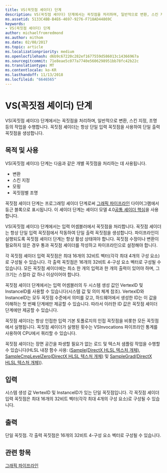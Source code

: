 ```yaml
---
title: VS(꼭짓점 셰이더) 단계
description: VS(꼭짓점 셰이더) 단계에서는 꼭짓점을 처리하며, 일반적으로 변환, 스킨 지정, 조명 등의 작업을 수행합니다. 꼭짓점 셰이더는 항상 단일 입력 꼭짓점을 사용하여 단일 출력 꼭짓점을 생성합니다.
ms.assetid: 5133C4BB-B4E6-4697-9276-F718AD44869C
keywords:
- VS(꼭짓점 셰이더) 단계
author: michaelfromredmond
ms.author: mithom
ms.date: 02/08/2017
ms.topic: article
ms.localizationpriority: medium
ms.openlocfilehash: d6b9c67220c282ef1677559d586013c14366967a
ms.sourcegitcommit: 71e8eae5c077a7740e5606298951bb78fc42b22c
ms.translationtype: MT
ms.contentlocale: ko-KR
ms.lasthandoff: 11/13/2018
ms.locfileid: "6646565"
---
```

# <a name="vertex-shader-vs-stage"></a>VS(꼭짓점 셰이더) 단계


VS(꼭짓점 셰이더) 단계에서는 꼭짓점을 처리하며, 일반적으로 변환, 스킨 지정, 조명 등의 작업을 수행합니다. 꼭짓점 셰이더는 항상 단일 입력 꼭짓점을 사용하여 단일 출력 꼭짓점을 생성합니다.

## <a name="span-idpurposeandusesspanspan-idpurposeandusesspanspan-idpurposeandusesspanpurpose-and-uses"></a><span id="Purpose_and_uses"></span><span id="purpose_and_uses"></span><span id="PURPOSE_AND_USES"></span>목적 및 사용


VS(꼭짓점 셰이더) 단계는 다음과 같은 개별 꼭짓점을 처리하는 데 사용됩니다.

-   변환
-   스킨 지정
-   모핑
-   꼭짓점별 조명

꼭짓점 셰이더 단계는 프로그래밍 셰이더 단계로써 [그래픽 파이프라인](graphics-pipeline.md) 다이어그램에서 둥근 블록으로 표시됩니다. 이 셰이더 단계는 셰이더 모델 4.0[공통 셰이더 핵심](https://msdn.microsoft.com/library/windows/desktop/bb509580)을 사용합니다.

VS(꼭짓점 셰이더) 단계에서는 입력 어셈블러에서 꼭짓점을 처리합니다. 꼭짓점 셰이더는 항상 단일 입력 꼭짓점에서 작동하여 단일 출력 꼭짓점을 생성합니다. 파이프라인이 실행되도록 꼭짓점 셰이더 단계는 항상 활성 상태여야 합니다. 꼭짓점 수정이나 변환이 필요하지 않은 경우 통과 꼭짓점 셰이더를 작성하고 파이프라인으로 설정해야 합니다.

각 꼭짓점 셰이더 입력 꼭짓점은 최대 16개의 32비트 벡터(각각 최대 4개의 구성 요소)로 구성될 수 있습니다. 각 출력 꼭짓점은 16개의 32비트 4-구성 요소 벡터로 구성될 수 있습니다. 모든 꼭짓점 셰이더에는 최소 한 개의 입력과 한 개의 출력이 있어야 하며, 그 크기는 스칼라 값 하나 이상이어야 합니다.

꼭짓점 셰이더 단계에서는 입력 어셈블러의 두 시스템 생성 값인 VertexID 및 InstanceID를 사용할 수 있습니다(시스템 값 및 의미 체계 참조). VertexID와 InstanceID는 모두 꼭짓점 수준에서 의미를 갖고, 하드웨어에서 생성한 ID는 이 값을 이해하는 첫 번째 단계에만 제공할 수 있습니다. 따라서 이러한 ID 값은 꼭짓점 셰이더 단계에만 제공할 수 있습니다.

꼭짓점 셰이더는 항상 인접한 입력 기본 토폴로지의 인접 꼭짓점을 비롯한 모든 꼭짓점에서 실행됩니다. 꼭짓점 셰이더가 실행된 횟수는 VSInvocations 파이프라인 통계를 사용하여 CPU에서 쿼리할 수 있습니다.

꼭짓점 셰이더는 장면 공간을 파생할 필요가 없는 로드 및 텍스처 샘플링 작업을 수행할 수 있습니다(HLSL 내장 함수 사용: ([Sample(DirectX HLSL 텍스처 개체)](https://msdn.microsoft.com/library/windows/desktop/bb509695), [SampleCmpLevelZero(DirectX HLSL 텍스처 개체)](https://msdn.microsoft.com/library/windows/desktop/bb509697) 및 [SampleGrad(DirectX HLSL 텍스처 개체)](https://msdn.microsoft.com/library/windows/desktop/bb509698)).

## <a name="span-idinputspanspan-idinputspanspan-idinputspaninput"></a><span id="Input"></span><span id="input"></span><span id="INPUT"></span>입력


시스템 생성 값 VertexID 및 InstanceID가 있는 단일 꼭짓점입니다. 각 꼭짓점 셰이더 입력 꼭짓점은 최대 16개의 32비트 벡터(각각 최대 4개의 구성 요소)로 구성될 수 있습니다.

## <a name="span-idoutputspanspan-idoutputspanspan-idoutputspanoutput"></a><span id="Output"></span><span id="output"></span><span id="OUTPUT"></span>출력


단일 꼭짓점. 각 출력 꼭짓점은 16개의 32비트 4-구성 요소 벡터로 구성될 수 있습니다.

## <a name="span-idrelated-topicsspanrelated-topics"></a><span id="related-topics"></span>관련 항목


[그래픽 파이프라인](graphics-pipeline.md)

 

 




